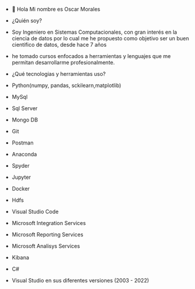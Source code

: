 - 👋 Hola Mi nombre es Oscar Morales
- ¿Quién soy?
- Soy Ingeniero en Sistemas Computacionales, con gran interés en la ciencia de datos por lo cual me he propuesto como objetivo ser un buen cientifico de datos, desde hace 7 años
- he tomado cursos enfocados a herramientas y lenguajes que me permitan desarrollarme profesionalmente.

- ¿Qué tecnologias y herramientas uso?
- Python(numpy, pandas, sckilearn,matplotlib)
- MySql
- Sql Server
- Mongo DB
- Git
- Postman
- Anaconda
- Spyder
- Jupyter
- Docker
- Hdfs
- Visual Studio Code
- Microsoft Integration Services
- Microsoft Reporting Services
- Microsoft Analisys Services
- Kibana
- C#
- Visual Studio en sus diferentes versiones (2003 - 2022)
<!---
OscarMoralesMejia/OscarMoralesMejia is a ✨ special ✨ repository because its `README.md` (this file) appears on your GitHub profile.
You can click the Preview link to take a look at your changes.
--->
